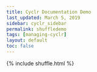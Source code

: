 ```yaml
---
title: Cyclr Documentation Demo
last_updated: March 5, 2019
sidebar: cyclr_sidebar
permalink: shuffledemo
tags: [managing-cyclr]
layout: default
toc: false
---
```

{% include shuffle.html %}


